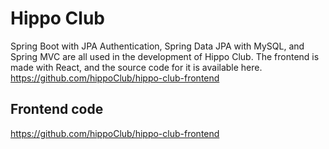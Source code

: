 # Hippo Club 
Spring Boot with JPA Authentication, Spring Data JPA with MySQL, and Spring MVC are all used in the development of Hippo Club.
The frontend is made with React, and the source code for it is available here. https://github.com/hippoClub/hippo-club-frontend
## Frontend code
https://github.com/hippoClub/hippo-club-frontend
